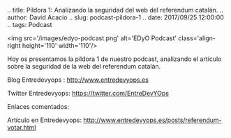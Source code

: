 .. title: Píldora 1: Analizando la seguridad del web del referendum catalán.
.. author: David Acacio
.. slug: podcast-pildora-1
.. date: 2017/09/25 12:00:00
.. tags: Podcast


<img src='/images/edyo-podcast.png' alt='EDyO Podcast' class='align-right height='110' width='110'/>

Hoy os presentamos la píldora 1 de nuestro podcast, analizando el artículo sobre la seguridad de la web del referendum catalán.

Blog Entredevyops : http://www.entredevyops.es

Twitter Entredevyops: https://twitter.com/EntreDevYOps

<!-- TEASER_END -->

Enlaces comentados:

Artículo en Entredevyops: http://www.entredevyops.es/posts/referendum-votar.html
